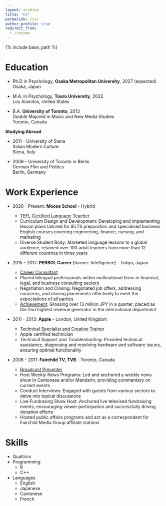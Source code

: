 ```yaml
---
layout: archive
title: "CV"
permalink: /cv/
author_profile: true
redirect_from:
  - /resume
---
```


{% include base_path %}

<!-- [Download CV here](https://cleone.github.io/files/cv.pdf) -->

Education
======
* Ph.D in Psychology, **Osaka Metropolitan University**, 2027 (expected)    
Osaka, Japan  

* M.A. in Psychology, **Touro University**, 2022    
Los Alamitos, United States    

* B.A. **University of Toronto**, 2013  
Double Majored in Music and New Media Studies  
Toronto, Canada  

**Studying Abroad**  
* 2011 - University of Siena    
Italian Modern Culture  
Siena, Italy  

* 2009 - University of Toronto in Berlin  
German Film and Politics  
Berlin, Germany  


Work Experience
======
* 2020 - Present: **Moose School** - Hybrid
  * <u>TEFL Certified Language Teacher</u>
  * Curriculum Design and Development: Developing and implementing lesson plans tailored for IELTS preparation and specialised business English courses covering engineering, finance, nursing, and marketing
  * Diverse Student Body: Marketed language lessons to a global audience, retained over 100 adult learners from more than 12 different countries in three years


* 2015 - 2017: **PERSOL Career** (former: Intelligence) - Tokyo, Japan
  * <u>Career Consultant</u>
  * Placed bilingual professionals within multinational firms in financial, legal, and business consulting sectors
  * Negotiation and Closing: Negotiated job offers, addressing concerns, and closing placements effectively to meet the expectations of all parties
  * <u>Achievement</u>: Grossing over 13 million JPY in a quarter, placed as the 2nd
highest revenue generator in the international department


* 2011 - 2013: **Apple** - London, United Kingdom  
  * <u>Technical Specialist and Creative Trainer</u>  
  * Apple certified technician
  * Technical Support and Troubleshooting: Provided technical assistance, diagnosing and resolving hardware and software issues, ensuring optimal functionality


* 2006 - 2011: **Fairchild TV, TVB** - Toronto, Canada  
  * <u>Broadcast Presenter</u>
  * Host Weekly News Programs: Led and anchored a weekly news show in Cantonese and/or Mandarin, providing commentary on current events
  * Conduct Interviews: Engaged with guests from various sectors to delve into topical discussions
  * Live Fundrasing Show Host: Anchored live televised fundraising events, encouraging viewer participation and successfully driving donation efforts
  * Hosted public affairs programs and act as a correspondent for Fairchild Media Group affiliate stations

  
Skills
======
* Qualtrics
* Programming
  * R
  * C++
* Languages
  * English
  * Japanese
  * Cantonese
  * French

<!-- Publications
======
  <ul>{% for post in site.publications reversed %}
    {% include archive-single-cv.html %}
  {% endfor %}</ul>
  
Talks
======
  <ul>{% for post in site.talks reversed %}
    {% include archive-single-talk-cv.html  %}
  {% endfor %}</ul>
  
Teaching
======
  <ul>{% for post in site.teaching reversed %}
    {% include archive-single-cv.html %}
  {% endfor %}</ul>
  
Service and leadership
======
* Currently signed in to 43 different slack teams -->
